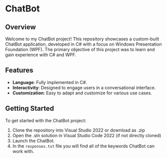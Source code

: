 # ChatBot

## Overview
Welcome to my ChatBot project! This repository showcases a custom-built ChatBot application, developed in C# with a focus on Windows Presentation Foundation (WPF). The primary objective of this project was to learn and gain experience with C# and WPF.

## Features
- **Language**: Fully implemented in C#.
- **Interactivity**: Designed to engage users in a conversational interface.
- **Customization**: Easy to adapt and customize for various use cases.

## Getting Started
To get started with the ChatBot project:
1. Clone the repository into Visual Studio 2022 or download as .zip
2. Open the .sln solution in Visual Studio Code 2022 (if not directly cloned)
3. Launch the ChatBot.
4. In the ```responses.txt``` file you will find all of the keywords ChatBot can work with.



